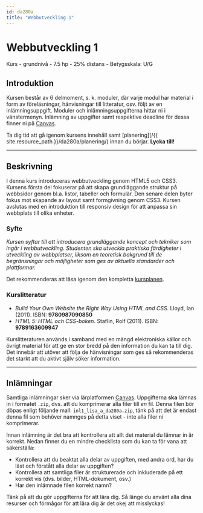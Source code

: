 ```yaml
---
id: da280a
title: "Webbutveckling 1"
---
```


# Webbutveckling 1

Kurs - grundnivå - 7.5 hp - 25% distans - Betygsskala: U/G

## Introduktion

Kursen består av 6 delmoment, s. k. moduler, där varje modul har material i form av föreläsningar, hänvisningar till litteratur, osv. följt av en inlämningsuppgift. Moduler och inlämningsuppgifterna hittar ni i vänstermenyn. Inlämning av uppgifter samt respektive deadline för dessa finner ni på [Canvas](https://mau.instructure.com/login/saml).

Ta dig tid att gå igenom kursens innehåll samt [planering](/{{ site.resource_path }}/da280a/planering/) innan du börjar. **Lycka till!**

---

## Beskrivning

I denna kurs introduceras webbutveckling genom HTML5 och CSS3. Kursens första del fokuserar på att skapa grundläggande struktur på webbsidor genom bl.a. listor, tabeller och formulär. Den senare delen byter fokus mot skapande av layout samt formgivning genom CSS3. Kursen avslutas med en introduktion till responsiv design för att anpassa sin webbplats till olika enheter.

### Syfte

*Kursen syftar till att introducera grundläggande koncept och tekniker som ingår i webbutveckling. Studenten ska utveckla praktiska färdigheter i utveckling av webbplatser, liksom en teoretisk bakgrund till de begränsningar och möjligheter som ges av aktuella standarder och plattformar.*

Det rekommenderas att läsa igenom den kompletta [kursplanen](https://edu.mah.se/sv/Course/DA280A#Syllabus).

### Kurslitteratur

* *Build Your Own Website the Right Way Using HTML and CSS*. Lloyd, Ian (2011). ISBN: **9780987090850**
* *HTML 5: HTML och CSS-boken*. Staflin, Rolf (2011). ISBN: **9789163609947**

Kurslitteraturen används i samband med en mängd elektroniska källor och övrigt material för att ge en stor bredd på den information du kan ta till dig. Det innebär att utöver att följa de hänvisningar som ges så rekommenderas det starkt att du aktivt själv söker information.

---

## Inlämningar

Samtliga inlämningar sker via lärplatformen [Canvas](https://mau.instructure.com/login/saml). Uppgifterna **ska** lämnas in i formatet `.zip`, dvs. att du komprimerar alla filer till *en* fil. Denna filen bör döpas enligt följande mall: `inl1_lisa_a_da280a.zip`, tänk på att det är endast denna fil som behöver namnges på detta viset - inte alla filer ni komprimerar.

Innan inlämning är det bra att kontrollera att allt det material du lämnar in är korrekt. Nedan finner du en mindre checklista som du kan ta för vana att säkerställa:

* Kontrollera att du beaktat alla delar av uppgiften, med andra ord, har du läst och förstått alla delar av uppgiften?
* Kontrollera att samtliga filer är strukturerade och inkluderade på ett korrekt vis (dvs. bilder, HTML-dokument, osv.)
* Har den inlämnade filen korrekt namn?

Tänk på att du gör uppgifterna för att lära dig. Så länge du använt alla dina resurser och förmågor för att lära dig är det okej att misslyckas!
